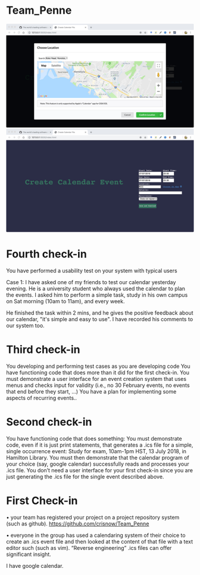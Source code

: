 # Team_Penne
<img class="ui image" src="map.jpg">

<img class="ui image" src="current_UI.jpg">

# Fourth check-in

You have performed a usability test on your system with typical users

Case 1: I have asked one of my friends to test our calendar yesterday evening. He is a university student who always used the calendar to plan the events. I asked him to perform a simple task, study in his own campus on Sat morning (10am to 11am), and every week.

He finished the task within 2 mins, and he gives the positive feedback about our calendar, "it's simple and easy to use". I have recorded his comments to our system too.



# Third check-in

You developing and performing test cases as you are developing code
You have functioning code that does more than it did for the first check-in. You must demonstrate a user interface for an event creation system that uses menus and checks input for validity (i.e., no 30 February events, no events that end before they start, ...)
You have a plan for implementing some aspects of recurring events..

# Second check-in

You have functioning code that does something: You must demonstrate code, even if it is just print statements, that generates a .ics file for a simple, single occurrence event: Study for exam, 10am-1pm HST, 13 July 2018, in Hamilton Library. You must then demonstrate that the calendar program of your choice (say, google calendar) successfully reads and processes your .ics file.
You don’t need a user interface for your first check-in since you are just generating the .ics file for the single event described above.


# First Check-in
• your team has registered your project on a project repository system (such
as github).
https://github.com/crisnow/Team_Penne

• everyone in the group has used a calendaring system of their choice to create
an .ics event file and then looked at the content of that file with a text editor
such (such as vim). “Reverse engineering” .ics files can offer significant
insight.

I have google calendar.
